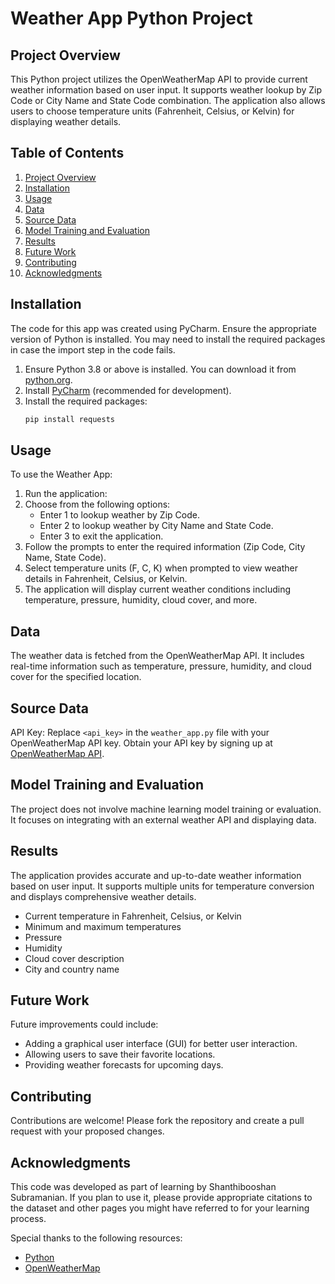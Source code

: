 
# Weather App Python Project

## Project Overview

This Python project utilizes the OpenWeatherMap API to provide current weather information based on user input. It supports weather lookup by Zip Code or City Name and State Code combination. The application also allows users to choose temperature units (Fahrenheit, Celsius, or Kelvin) for displaying weather details.

## Table of Contents

1. [Project Overview](#project-overview)
2. [Installation](#installation)
3. [Usage](#usage)
4. [Data](#data)
5. [Source Data](#source-data)
6. [Model Training and Evaluation](#model-training-and-evaluation)
7. [Results](#results)
8. [Future Work](#future-work)
9. [Contributing](#contributing)
10. [Acknowledgments](#acknowledgments)


## Installation

The code for this app was created using PyCharm. Ensure the appropriate version of Python is installed. You may need to install the required packages in case the import step in the code fails.

1. Ensure Python 3.8 or above is installed. You can download it from [python.org](https://www.python.org/downloads/).
2. Install [PyCharm](https://www.jetbrains.com/pycharm/download/) (recommended for development).
3. Install the required packages:
    ```sh
    pip install requests
    ```

##  Usage

To use the Weather App:

1. Run the application:
2. Choose from the following options:
    - Enter 1 to lookup weather by Zip Code.
    - Enter 2 to lookup weather by City Name and State Code.
    - Enter 3 to exit the application.
3. Follow the prompts to enter the required information (Zip Code, City Name, State Code).
4. Select temperature units (F, C, K) when prompted to view weather details in Fahrenheit, Celsius, or Kelvin.
5. The application will display current weather conditions including temperature, pressure, humidity, cloud cover, and more.

## Data

The weather data is fetched from the OpenWeatherMap API. It includes real-time information such as temperature, pressure, humidity, and cloud cover for the specified location.

## Source Data

API Key: Replace `<api_key>` in the `weather_app.py` file with your OpenWeatherMap API key. Obtain your API key by signing up at [OpenWeatherMap API](https://openweathermap.org/api).

## Model Training and Evaluation

The project does not involve machine learning model training or evaluation. It focuses on integrating with an external weather API and displaying data.

## Results

The application provides accurate and up-to-date weather information based on user input. It supports multiple units for temperature conversion and displays comprehensive weather details.
- Current temperature in Fahrenheit, Celsius, or Kelvin
- Minimum and maximum temperatures
- Pressure
- Humidity
- Cloud cover description
- City and country name

## Future Work

Future improvements could include:
- Adding a graphical user interface (GUI) for better user interaction.
- Allowing users to save their favorite locations.
- Providing weather forecasts for upcoming days.

## Contributing

Contributions are welcome! Please fork the repository and create a pull request with your proposed changes.

## Acknowledgments

This code was developed as part of learning by Shanthibooshan Subramanian. If you plan to use it, please provide appropriate citations to the dataset and other pages you might have referred to for your learning process.

Special thanks to the following resources:
- [Python](https://www.python.org/)
- [OpenWeatherMap](https://openweathermap.org/)
